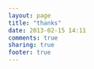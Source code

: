 ```yaml
---
layout: page
title: "thanks"
date: 2013-02-15 14:11
comments: true
sharing: true
footer: true
---
```

